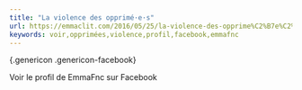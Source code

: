 ```yaml
---
title: "La violence des opprimé·e·s"
url: https://emmaclit.com/2016/05/25/la-violence-des-opprime%C2%B7e%C2%B7s/
keywords: voir,opprimées,violence,profil,facebook,emmafnc
---
```

[](https://www.facebook.com/EmmaFnc/){.genericon .genericon-facebook}

Voir le profil de EmmaFnc sur Facebook
